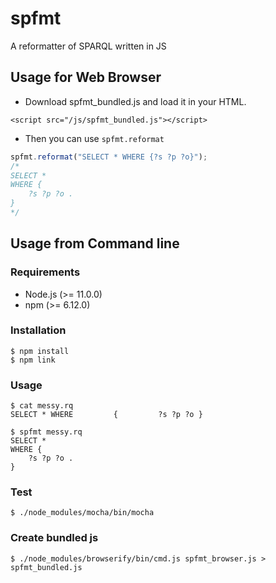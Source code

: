 # spfmt
A reformatter of SPARQL written in JS

## Usage for Web Browser

* Download spfmt_bundled.js and load it in your HTML.

```
<script src="/js/spfmt_bundled.js"></script>
```

* Then you can use `spfmt.reformat`
```javascript
spfmt.reformat("SELECT * WHERE {?s ?p ?o}");
/*
SELECT *
WHERE {
    ?s ?p ?o .
}
*/
```

## Usage from Command line

### Requirements
- Node.js (>= 11.0.0)
- npm (>= 6.12.0)

### Installation
```
$ npm install
$ npm link
```

### Usage
```
$ cat messy.rq 
SELECT * WHERE         {         ?s ?p ?o }

$ spfmt messy.rq 
SELECT *
WHERE {
    ?s ?p ?o .
}
```

### Test
```
$ ./node_modules/mocha/bin/mocha
```

### Create bundled js
```
$ ./node_modules/browserify/bin/cmd.js spfmt_browser.js > spfmt_bundled.js 
```
